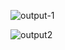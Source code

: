 ![output-1](https://user-images.githubusercontent.com/87614111/154825183-031f767d-cf63-4e4b-ab79-c66a1e0eb479.PNG)


![output2](https://user-images.githubusercontent.com/87614111/155377591-f3ce9865-6af1-4d20-8c41-f6ad338f88cb.PNG)
